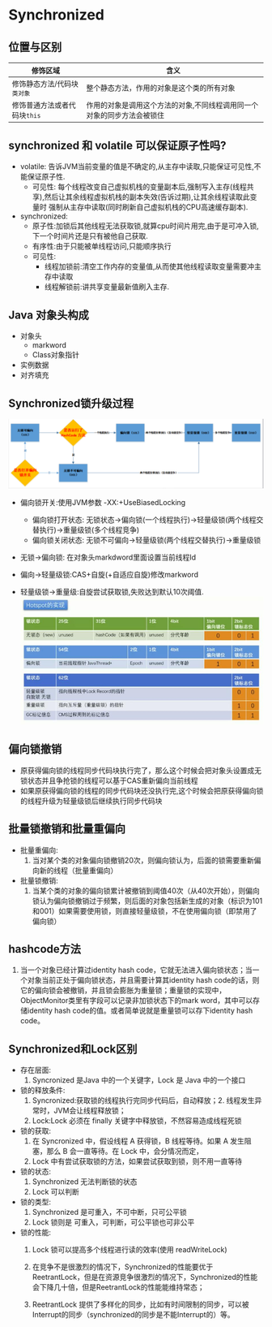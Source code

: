 # Synchronized

## 位置与区别
| 修饰区域 | 含义 |
| ---- | ---- |
| 修饰静态方法/代码块`类对象` | 整个静态方法，作用的对象是这个类的所有对象 |
| 修饰普通方法或者代码块`this` | 作用的对象是调用这个方法的对象,不同线程调用同一个对象的同步方法会被锁住

## synchronized 和 volatile 可以保证原子性吗?
 - volatile: 告诉JVM当前变量的值是不确定的,从主存中读取,只能保证可见性,不能保证原子性.
   - 可见性: 每个线程改变自己虚拟机栈的变量副本后,强制写入主存(线程共享),然后让其余线程虚拟机栈的副本失效(告诉过期),让其余线程读取此变量时
    强制从主存中读取(同时刷新自己虚拟机栈的CPU高速缓存副本).
 - synchronized: 
   - 原子性:加锁后其他线程无法获取锁,就算cpu时间片用完,由于是可冲入锁,下一个时间片还是只有被他自己获取.
   - 有序性:由于只能被单线程访问,只能顺序执行
   - 可见性:
     - 线程加锁前:清空工作内存的变量值,从而使其他线程读取变量需要冲主存中读取
     - 线程解锁前:讲共享变量最新值刷入主存.

## Java 对象头构成
 - 对象头
   - markword
   - Class对象指针
 - 实例数据
 - 对齐填充
## Synchronized锁升级过程
![锁升级过程](/静态资源/锁升级过程.png )

- 偏向锁开关:使用JVM参数 -XX:+UseBiasedLocking 
  - 偏向锁打开状态: 无锁状态->偏向锁(一个线程执行)->轻量级锁(两个线程交替执行)->重量级锁(多个线程竞争)
  - 偏向锁关闭状态: 无锁不可偏向->轻量级锁(两个线程交替执行)->重量级锁

- 无锁->偏向锁: 在对象头markdword里面设置当前线程Id
- 偏向->轻量级锁:CAS+自旋(+自适应自旋)修改markword
- 轻量级锁->重量级:自旋尝试获取锁,失败达到默认10次阈值.
![锁升级过程](/静态资源/Markword.png )

## 偏向锁撤销
- 原获得偏向锁的线程同步代码块执行完了，那么这个时候会把对象头设置成无锁状态并且争抢锁的线程可以基于CAS重新偏向当前线程 
- 如果原获得偏向锁的线程的同步代码块还没执行完,这个时候会把原获得偏向锁的线程升级为轻量级锁后继续执行同步代码块 
## 批量锁撤销和批量重偏向
- 批量重偏向:
  1. 当对某个类的对象偏向锁撤销20次，则偏向锁认为，后面的锁需要重新偏向新的线程（批量重偏向）
- 批量锁撤销: 
  1. 当某个类的对象的偏向锁累计被撤销到阈值40次（从40次开始），则偏向锁认为偏向锁撤销过于频繁，则后面的对象包括新生成的对象（标识为101和001）如果需要使用锁，则直接轻量级锁，不在使用偏向锁（即禁用了偏向锁）

## hashcode方法
1. 当一个对象已经计算过identity hash code，它就无法进入偏向锁状态；当一个对象当前正处于偏向锁状态，并且需要计算其identity hash code的话，则它的偏向锁会被撤销，并且锁会膨胀为重量锁；重量锁的实现中，ObjectMonitor类里有字段可以记录非加锁状态下的mark word，其中可以存储identity hash code的值。或者简单说就是重量锁可以存下identity hash code。

## Synchronized和Lock区别
- 存在层面: 
  1. Syncronized 是Java 中的一个关键字，Lock 是 Java 中的一个接口
- 锁的释放条件:
  1. Syncronized:获取锁的线程执行完同步代码后，自动释放；2. 线程发生异常时，JVM会让线程释放锁；
  2. Lock:Lock 必须在 finally 关键字中释放锁，不然容易造成线程死锁
- 锁的获取:
  1. 在 Syncronized 中，假设线程 A 获得锁，B 线程等待。如果 A 发生阻塞，那么 B 会一直等待。在 Lock 中，会分情况而定，
  2. Lock 中有尝试获取锁的方法，如果尝试获取到锁，则不用一直等待 
- 锁的状态:
  1. Synchronized 无法判断锁的状态
  2. Lock 可以判断
- 锁的类型:
  1. Synchronized 是可重入，不可中断，只可公平锁
  2. Lock 锁则是 可重入，可判断，可公平锁也可非公平
- 锁的性能:
  1. Lock 锁可以提高多个线程进行读的效率(使用 readWriteLock)

  2. 在竞争不是很激烈的情况下，Synchronized的性能要优于ReetrantLock，但是在资源竞争很激烈的情况下，Synchronized的性能会下降几十倍，但是ReetrantLock的性能能维持常态；

  3. ReetrantLock 提供了多样化的同步，比如有时间限制的同步，可以被Interrupt的同步（synchronized的同步是不能Interrupt的）等。